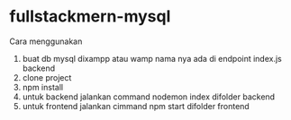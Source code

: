# fullstackmern-mysql

Cara menggunakan
1. buat db mysql dixampp atau wamp nama nya ada di endpoint index.js backend
2. clone project
3. npm install
4. untuk backend jalankan command nodemon index difolder backend
5. untuk frontend jalankan cimmand npm start difolder frontend
